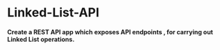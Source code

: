 # Linked-List-API

#### Create a REST API app which exposes API endpoints , for carrying out Linked List operations.
